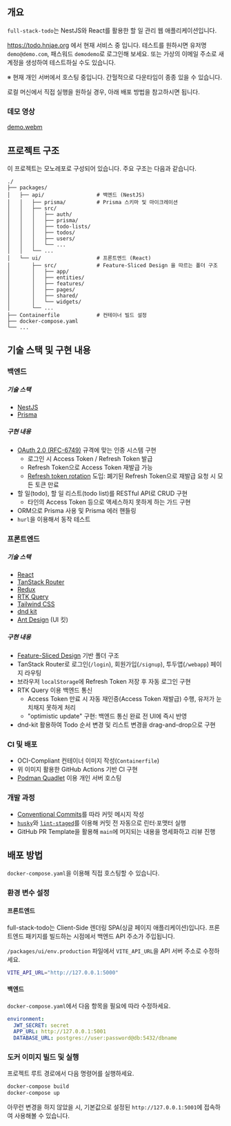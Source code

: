 ## 개요

`full-stack-todo`는 NestJS와 React를 활용한 할 일 관리 웹 애플리케이션입니다.

<https://todo.hnjae.org> 에서 현재 서비스 중 입니다. 테스트를 원하시면 유저명 `demo@demo.com`, 패스워드 `demodemo`로 로그인해 보세요. 또는 가상의 이메일 주소로 새 계정을 생성하여 테스트하실 수도 있습니다.

※ 현재 개인 서버에서 호스팅 중입니다. 간헐적으로 다운타임이 종종 있을 수 있습니다.

로컬 머신에서 직접 실행을 원하실 경우, 아래 배포 방법을 참고하시면 됩니다.

### 데모 영상

[demo.webm](https://github.com/user-attachments/assets/c439af24-522b-415b-9a70-f3b852516cdc)

## 프로젝트 구조

이 프로젝트는 모노레포로 구성되어 있습니다. 주요 구조는 다음과 같습니다.

```text
./
├── packages/
│   ├── api/                 # 백엔드 (NestJS)
│   │   ├── prisma/          # Prisma 스키마 및 마이크레이션
│   │   ├── src/
│   │   │   ├── auth/
│   │   │   ├── prisma/
│   │   │   ├── todo-lists/
│   │   │   ├── todos/
│   │   │   ├── users/
│   │   │   └── ...
│   │   └── ...
│   └── ui/                  # 프론트엔드 (React)
│       ├── src/             # Feature-Sliced Design 을 따르는 폴더 구조
│       │   ├── app/
│       │   ├── entities/
│       │   ├── features/
│       │   ├── pages/
│       │   ├── shared/
│       │   └── widgets/
│       └── ...
├── Containerfile            # 컨테이너 빌드 설정
├── docker-compose.yaml
└── ...
```

## 기술 스택 및 구현 내용

### 백엔드

##### 기술 스택

- [NestJS](https://nestjs.com)
- [Prisma](https://www.prisma.io)

##### 구현 내용

- [OAuth 2.0 (RFC-6749)](https://datatracker.ietf.org/doc/html/rfc6749) 규격에 맞는 인증 시스템 구현
  - 로그인 시 Access Token / Refresh Token 발급
  - Refresh Token으로 Access Token 재발급 가능
  - [Refresh token rotation](https://auth0.com/docs/secure/tokens/refresh-tokens/refresh-token-rotation) 도입: 폐기된 Refresh Token으로 재발급 요청 시 모든 토큰 만료
- 할 일(todo), 할 일 리스트(todo list)를 RESTful API로 CRUD 구현
  - 타인의 Access Token 등으로 액세스하지 못하게 하는 가드 구현
- ORM으로 Prisma 사용 및 Prisma 에러 핸들링
- `hurl`을 이용해서 동작 테스트

### 프론트엔드

##### 기술 스택

- [React](https://react.dev)
- [TanStack Router](https://tanstack.com/router/latest)
- [Redux](https://redux.js.org)
- [RTK Query](https://redux-toolkit.js.org/rtk-query/overview)
- [Tailwind CSS](https://tailwindcss.com)
- [dnd kit](https://dndkit.com)
- [Ant Design](https://ant.design) (UI 킷)

##### 구현 내용

- [Feature-Sliced Design](https://feature-sliced.github.io/documentation/) 기반 폴더 구조
- TanStack Router로 로그인(`/login`), 회원가입(`/signup`), 투두앱(`/webapp`) 페이지 라우팅
- 브라우저 `localStorage`에 Refresh Token 저장 후 자동 로그인 구현
- RTK Query 이용 백엔드 통신
  - Access Token 만료 시 자동 재인증(Access Token 재발급) 수행, 유저가 눈치채지 못하게 처리
  - "optimistic update" 구현: 백엔드 통신 완료 전 UI에 즉시 반영
- dnd-kit 활용하여 Todo 순서 변경 및 리스트 변경을 drag-and-drop으로 구현

### CI 및 배포

- OCI-Compliant 컨테이너 이미지 작성(`Containerfile`)
- 위 이미지 활용한 GitHub Actions 기반 CI 구현
- [Podman Quadlet](https://docs.podman.io/en/latest/markdown/podman-systemd.unit.5.html) 이용 개인 서버 호스팅

### 개발 과정

- [Conventional Commits](https://www.conventionalcommits.org/en/v1.0.0/)를 따라 커밋 메시지 작성
- [`husky`](https://github.com/typicode/husky)와 [`lint-staged`](https://github.com/lint-staged/lint-staged)를 이용해 커밋 전 자동으로 린터·포맷터 실행
- GitHub PR Template을 활용해 `main`에 머지되는 내용을 명세화하고 리뷰 진행

## 배포 방법

`docker-compose.yaml`을 이용해 직접 호스팅할 수 있습니다.

### 환경 변수 설정

#### 프론트엔드

full-stack-todo는 Client-Side 렌더링 SPA(싱글 페이지 애플리케이션)입니다. 프론트엔드 패키지를 빌드하는 시점에서 백엔드 API 주소가 주입됩니다.

`/packages/ui/env.production` 파일에서 `VITE_API_URL`을 API 서버 주소로 수정하세요.

```sh
VITE_API_URL="http://127.0.0.1:5000"
```

#### 백엔드

`docker-compose.yaml`에서 다음 항목을 필요에 따라 수정하세요.

```yaml
environment:
  JWT_SECRET: secret
  APP_URL: http://127.0.0.1:5001
  DATABASE_URL: postgres://user:password@db:5432/dbname
```

### 도커 이미지 빌드 및 실행

프로젝트 루트 경로에서 다음 명령어를 실행하세요.

```sh
docker-compose build
docker-compose up
```

아무런 변경을 하지 않았을 시, 기본값으로 설정된 `http://127.0.0.1:5001`에 접속하여 사용해볼 수 있습니다.
